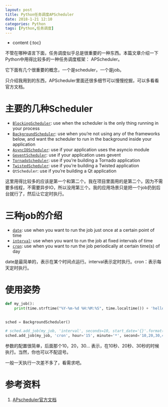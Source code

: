 ```yaml
---
layout: post
title: Python任务调度APScheduler
date: 2018-1-21 12:10
categories: Python
tags: [Python,任务调度]
---
```


* content
{:toc} 


不管在哪种语言下面，任务调度似乎总是很重要的一种东西。本篇文章介绍一下Python中用得比较多的一种任务调度框架： APScheduler。

它下面有几个很重要的概念，一个是scheduler，一个是job。

只介绍我用到的东西，APScheduler里面还很多细节可以慢慢挖掘，可以多看看官方文档。

# 主要的几种Scheduler

- [`BlockingScheduler`](http://apscheduler.readthedocs.io/en/latest/modules/schedulers/blocking.html#apscheduler.schedulers.blocking.BlockingScheduler): use when the scheduler is the only thing running in your process
- [`BackgroundScheduler`](http://apscheduler.readthedocs.io/en/latest/modules/schedulers/background.html#apscheduler.schedulers.background.BackgroundScheduler): use when you’re not using any of the frameworks below, and want the scheduler to run in the background inside your application
- [`AsyncIOScheduler`](http://apscheduler.readthedocs.io/en/latest/modules/schedulers/asyncio.html#apscheduler.schedulers.asyncio.AsyncIOScheduler): use if your application uses the asyncio module
- [`GeventScheduler`](http://apscheduler.readthedocs.io/en/latest/modules/schedulers/gevent.html#apscheduler.schedulers.gevent.GeventScheduler): use if your application uses gevent
- [`TornadoScheduler`](http://apscheduler.readthedocs.io/en/latest/modules/schedulers/tornado.html#apscheduler.schedulers.tornado.TornadoScheduler): use if you’re building a Tornado application
- [`TwistedScheduler`](http://apscheduler.readthedocs.io/en/latest/modules/schedulers/twisted.html#apscheduler.schedulers.twisted.TwistedScheduler): use if you’re building a Twisted application
- `QtScheduler`: use if you’re building a Qt application

这里用得比较多的应该是第一个和第二个。我在项目里面用的是第二个。因为不需要多线程，不需要异步IO，所以没用第三个。我的应用场景只是把一个job扔到后台就行了，然后让它定时执行。

# 三种job的介绍

- [`date`](http://apscheduler.readthedocs.io/en/latest/modules/triggers/date.html#module-apscheduler.triggers.date): use when you want to run the job just once at a certain point of time
- [`interval`](http://apscheduler.readthedocs.io/en/latest/modules/triggers/interval.html#module-apscheduler.triggers.interval): use when you want to run the job at fixed intervals of time
- [`cron`](http://apscheduler.readthedocs.io/en/latest/modules/triggers/cron.html#module-apscheduler.triggers.cron): use when you want to run the job periodically at certain time(s) of day

date是最简单的，表示在某个时间点运行。interval表示定时执行。cron：表示每天定时执行。

# 使用姿势

```python
def my_job():
    print(time.strftime("%Y-%m-%d %H:%M:%S", time.localtime()) + 'hello world')

    
sched = BackgroundScheduler()

# sched.add_job(my_job, 'interval', seconds=10, start_date='{}'.format(execute_time))
sched.add_job(my_job, 'cron', hour='15', minute='*', second='10,20,30,40,50,0')
```

参数的配置很简单，后面那个10，20，30... 表示，在10秒、20秒、30秒的时候执行。当然，你也可以不配逗号。

一般一天执行一次差不多了，看需求吧。

# 参考资料

1. [APscheduler官方文档](http://apscheduler.readthedocs.io/en/latest/userguide.html)